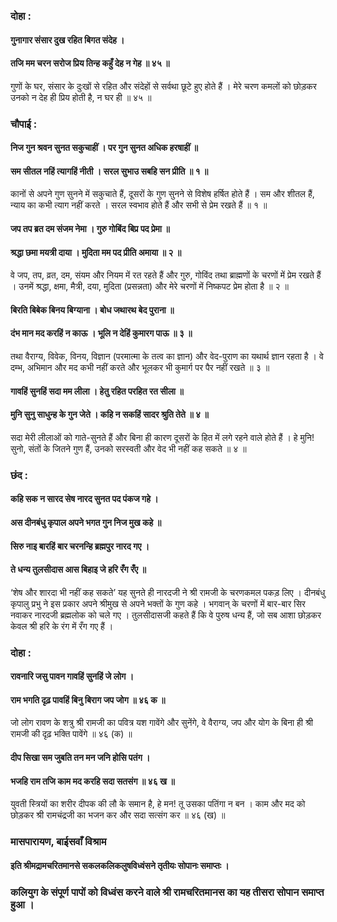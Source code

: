 ### दोहा :

#### गुनागार संसार दुख रहित बिगत संदेह ।
#### तजि मम चरन सरोज प्रिय तिन्ह कहुँ देह न गेह ॥ ४५ ॥

गुणों के घर, संसार के दुःखों से रहित और संदेहों से सर्वथा छूटे हुए होते हैं । मेरे चरण कमलों को छोड़कर उनको न देह ही प्रिय होती है, न घर ही ॥ ४५ ॥

### चौपाई :

#### निज गुन श्रवन सुनत सकुचाहीं । पर गुन सुनत अधिक हरषाहीं ॥
#### सम सीतल नहिं त्यागहिं नीती । सरल सुभाउ सबहि सन प्रीति ॥ १ ॥

कानों से अपने गुण सुनने में सकुचाते हैं, दूसरों के गुण सुनने से विशेष हर्षित होते हैं । सम और शीतल हैं, न्याय का कभी त्याग नहीं करते । सरल स्वभाव होते हैं और सभी से प्रेम रखते हैं ॥ १ ॥

#### जप तप ब्रत दम संजम नेमा । गुरु गोबिंद बिप्र पद प्रेमा ॥
#### श्रद्धा छमा मयत्री दाया । मुदिता मम पद प्रीति अमाया ॥ २ ॥

वे जप, तप, व्रत, दम, संयम और नियम में रत रहते हैं और गुरु, गोविंद तथा ब्राह्मणों के चरणों में प्रेम रखते हैं । उनमें श्रद्धा, क्षमा, मैत्री, दया, मुदिता (प्रसन्नता) और मेरे चरणों में निष्कपट प्रेम होता है ॥ २ ॥

#### बिरति बिबेक बिनय बिग्याना । बोध जथारथ बेद पुराना ॥
#### दंभ मान मद करहिं न काऊ । भूलि न देहिं कुमारग पाऊ ॥ ३ ॥

तथा वैराग्य, विवेक, विनय, विज्ञान (परमात्मा के तत्व का ज्ञान) और वेद-पुराण का यथार्थ ज्ञान रहता है । वे दम्भ, अभिमान और मद कभी नहीं करते और भूलकर भी कुमार्ग पर पैर नहीं रखते ॥ ३ ॥

#### गावहिं सुनहिं सदा मम लीला । हेतु रहित परहित रत सीला ॥
#### मुनि सुनु साधुन्ह के गुन जेते । कहि न सकहिं सादर श्रुति तेते ॥ ४ ॥

सदा मेरी लीलाओं को गाते-सुनते हैं और बिना ही कारण दूसरों के हित में लगे रहने वाले होते हैं । हे मुनि! सुनो, संतों के जितने गुण हैं, उनको सरस्वती और वेद भी नहीं कह सकते ॥ ४ ॥

### छंद :

#### कहि सक न सारद सेष नारद सुनत पद पंकज गहे ।
#### अस दीनबंधु कृपाल अपने भगत गुन निज मुख कहे ॥
#### सिरु नाइ बारहिं बार चरनन्हि ब्रह्मपुर नारद गए ।
#### ते धन्य तुलसीदास आस बिहाइ जे हरि रँग रँए ॥

‘शेष और शारदा भी नहीं कह सकते’ यह सुनते ही नारदजी ने श्री रामजी के चरणकमल पकड़ लिए । दीनबंधु कृपालु प्रभु ने इस प्रकार अपने श्रीमुख से अपने भक्तों के गुण कहे । भगवान् के चरणों में बार-बार सिर नवाकर नारदजी ब्रह्मलोक को चले गए । तुलसीदासजी कहते हैं कि वे पुरुष धन्य हैं, जो सब आशा छोड़कर केवल श्री हरि के रंग में रँग गए हैं ।

### दोहा :

#### रावनारि जसु पावन गावहिं सुनहिं जे लोग ।
#### राम भगति दृढ़ पावहिं बिनु बिराग जप जोग ॥ ४६ क ॥

जो लोग रावण के शत्रु श्री रामजी का पवित्र यश गावेंगे और सुनेंगे, वे वैराग्य, जप और योग के बिना ही श्री रामजी की दृढ़ भक्ति पावेंगे ॥ ४६ (क) ॥

#### दीप सिखा सम जुबति तन मन जनि होसि पतंग ।
#### भजहि राम तजि काम मद करहि सदा सतसंग ॥ ४६ ख ॥

युवती स्त्रियों का शरीर दीपक की लौ के समान है, हे मन! तू उसका पतिंगा न बन । काम और मद को छोड़कर श्री रामचंद्रजी का भजन कर और सदा सत्संग कर ॥ ४६ (ख) ॥

### मासपारायण, बाईसवाँ विश्राम

#### इति श्रीमद्रामचरितमानसे सकलकलिकलुषविध्वंसने तृतीयः सोपानः समाप्तः ।

### कलियुग के संपूर्ण पापों को विध्वंस करने वाले श्री रामचरितमानस का यह तीसरा सोपान समाप्त हुआ ।